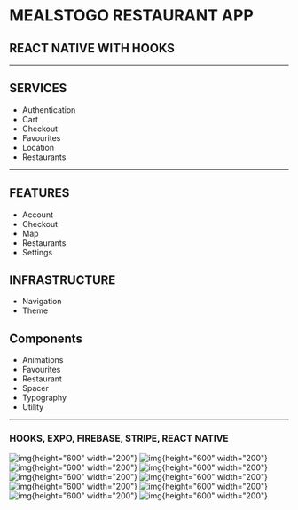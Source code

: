 # MEALSTOGO RESTAURANT APP

## REACT NATIVE WITH HOOKS

---

## SERVICES

- Authentication
- Cart
- Checkout
- Favourites
- Location
- Restaurants

---

## FEATURES

- Account
- Checkout
- Map
- Restaurants
- Settings

## INFRASTRUCTURE

- Navigation
- Theme

## Components

- Animations
- Favourites
- Restaurant
- Spacer
- Typography
- Utility

---

### HOOKS, EXPO, FIREBASE, STRIPE, REACT NATIVE

![img](./assets/ss1.jpg){height="600" width="200"} ![img](./assets/ss2.jpg){height="600" width="200"}
![img](./assets/ss3.jpg){height="600" width="200"} ![img](./assets/ss4.jpg){height="600" width="200"}
![img](./assets/ss5.jpg){height="600" width="200"} ![img](./assets/ss6.jpg){height="600" width="200"}
![img](./assets/ss8.jpg){height="600" width="200"} ![img](./assets/ss9.jpg){height="600" width="200"}
![img](./assets/ss10.jpg){height="600" width="200"} ![img](./assets/ss11.jpg){height="600" width="200"}
